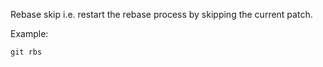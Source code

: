Rebase skip i.e. restart the rebase process by skipping the current patch.

Example:

```shell
git rbs
```
